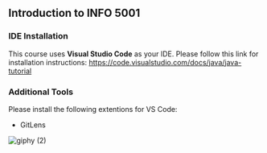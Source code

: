 ## Introduction to INFO 5001

### IDE Installation
This course uses **Visual Studio Code** as your IDE.
Please follow this link for installation instructions: https://code.visualstudio.com/docs/java/java-tutorial

### Additional Tools
Please install the following extentions for VS Code:
* GitLens

![giphy (2)](https://user-images.githubusercontent.com/68535817/147516741-fac965d1-14cc-4c2e-bfa3-e8bb96cb531b.gif)

